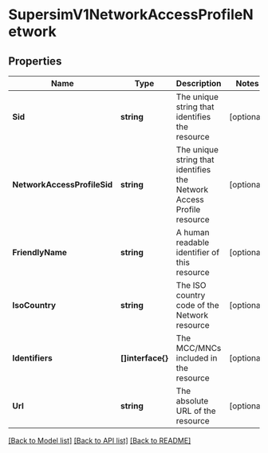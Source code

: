 # SupersimV1NetworkAccessProfileNetwork

## Properties

Name | Type | Description | Notes
------------ | ------------- | ------------- | -------------
**Sid** | **string** | The unique string that identifies the resource |[optional] 
**NetworkAccessProfileSid** | **string** | The unique string that identifies the Network Access Profile resource |[optional] 
**FriendlyName** | **string** | A human readable identifier of this resource |[optional] 
**IsoCountry** | **string** | The ISO country code of the Network resource |[optional] 
**Identifiers** | **[]interface{}** | The MCC/MNCs included in the resource |[optional] 
**Url** | **string** | The absolute URL of the resource |[optional] 

[[Back to Model list]](../README.md#documentation-for-models) [[Back to API list]](../README.md#documentation-for-api-endpoints) [[Back to README]](../README.md)


